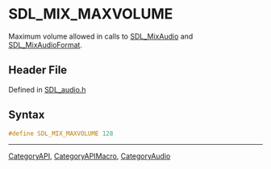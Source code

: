# SDL_MIX_MAXVOLUME

Maximum volume allowed in calls to [SDL_MixAudio](SDL_MixAudio) and [SDL_MixAudioFormat](SDL_MixAudioFormat).

## Header File

Defined in [SDL_audio.h](https://github.com/libsdl-org/SDL/blob/SDL2/include/SDL_audio.h)

## Syntax

```c
#define SDL_MIX_MAXVOLUME 128
```





----
[CategoryAPI](CategoryAPI), [CategoryAPIMacro](CategoryAPIMacro), [CategoryAudio](CategoryAudio)

